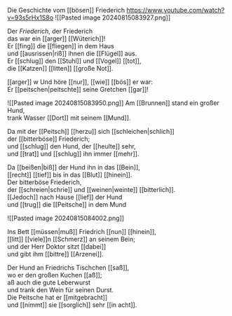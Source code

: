  Die Geschichte vom [[bösen]] Friederich
https://www.youtube.com/watch?v=93s5rHx1S8o
![[Pasted image 20240815083927.png]]

Der _Friederich_, der Friederich  
das war ein [[arger]] [[Wüterich]]!  
Er [[fing]] die [[fliegen]] in dem Haus  
und [[ausrissen|riß]] ihnen die [[Flügel]] aus.  
Er [[schlug]] den [[Stuhl]] und [[Vogel]] [[tot]],  
die [[Katzen]] [[litten]] [[große Not]].  

[[arger]]
w
Und höre [[nur]], [[wie]] [[bös]] er war:  
Er [[peitschen|peitschte]] seine Gretchen [[gar]]!

![[Pasted image 20240815083950.png]]
Am [[Brunnen]] stand ein großer Hund,  
trank Wasser [[Dort]] mit seinem [[Mund]].  


Da mit der [[Peitsch]] [[herzu]] sich [[schleichen|schlich]]  
der [[bitterböse]] Friederich;  
und [[schlug]] den Hund, der [[heulte]] sehr,  
und [[trat]] und [[schlug]] ihn immer [[mehr]].  


Da [[beißen|biß]] der Hund ihn in das [[Bein]],  
[[recht]] [[tief]] bis in das [[Blut]] [[hinein]].  
Der bitterböse Friederich,  
der [[schreien|schrie]] und [[weinen|weinte]] [[bitterlich]].  
[[Jedoch]] nach Hause [[lief]] der Hund  
und [[trug]] die [[Peitsche]] in dem Mund


![[Pasted image 20240815084002.png]]

Ins Bett [[müssen|muß]] Friedrich [[nun]] [[hinein]],  
[[litt]] [[viele]]n [[Schmerz]] an seinem Bein;  
und der Herr Doktor sitzt [[dabei]]  
und gibt ihm [[bittre]] [[Arzenei]].


Der Hund an Friedrichs Tischchen [[saß]],  
wo er den großen Kuchen [[aß]];  
aß auch die gute Leberwurst  
und trank den Wein für seinen Durst.  
Die Peitsche hat er [[mitgebracht]]  
und [[nimmt]] sie [[sorglich]] sehr [[in acht]].
